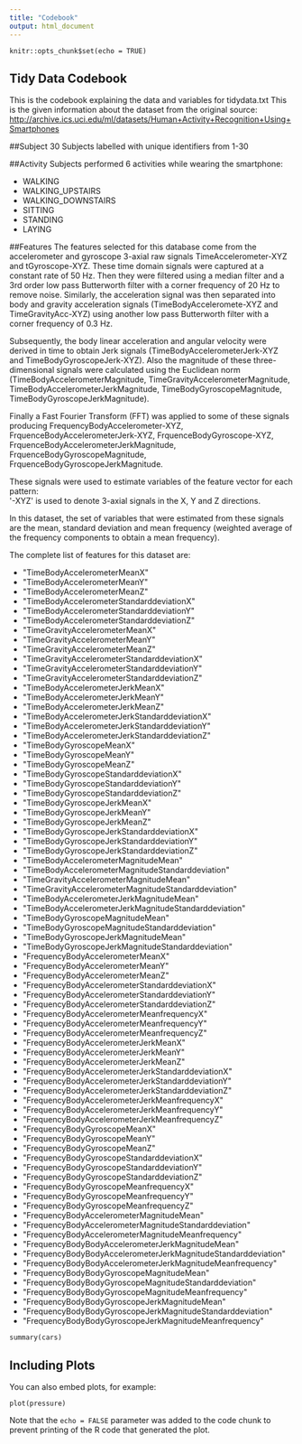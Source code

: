 ```yaml
---
title: "Codebook"
output: html_document
---
```


```{r setup, include=FALSE}
knitr::opts_chunk$set(echo = TRUE)
```

## Tidy Data Codebook
This is the codebook explaining the data and variables for tidydata.txt
This is the given information about the dataset from the original source: http://archive.ics.uci.edu/ml/datasets/Human+Activity+Recognition+Using+Smartphones


##Subject
30 Subjects labelled with unique identifiers from 1-30

##Activity
Subjects performed 6 activities while wearing the smartphone:
- WALKING  
- WALKING_UPSTAIRS  
- WALKING_DOWNSTAIRS  
- SITTING  
- STANDING  
- LAYING  

##Features
The features selected for this database come from the accelerometer and gyroscope 3-axial raw signals TimeAccelerometer-XYZ and tGyroscope-XYZ. These time domain signals were captured at a constant rate of 50 Hz. Then they were filtered using a median filter and a 3rd order low pass Butterworth filter with a corner frequency of 20 Hz to remove noise. Similarly, the acceleration signal was then separated into body and gravity acceleration signals (TimeBodyAcceleromete-XYZ and TimeGravityAcc-XYZ) using another low pass Butterworth filter with a corner frequency of 0.3 Hz.

Subsequently, the body linear acceleration and angular velocity were derived in time to obtain Jerk signals (TimeBodyAccelerometerJerk-XYZ and TimeBodyGyroscopeJerk-XYZ). Also the magnitude of these three-dimensional signals were calculated using the Euclidean norm (TimeBodyAccelerometerMagnitude, TimeGravityAccelerometerMagnitude, TimeBodyAccelerometerJerkMagnitude, TimeBodyGyroscopeMagnitude, TimeBodyGyroscopeJerkMagnitude). 

Finally a Fast Fourier Transform (FFT) was applied to some of these signals producing FrequencyBodyAccelerometer-XYZ, FrquenceBodyAccelerometerJerk-XYZ, FrquenceBodyGyroscope-XYZ, FrquenceBodyAccelerometerJerkMagnitude, FrquenceBodyGyroscopeMagnitude, FrquenceBodyGyroscopeJerkMagnitude.

These signals were used to estimate variables of the feature vector for each pattern:  
'-XYZ' is used to denote 3-axial signals in the X, Y and Z directions.

In this dataset, the set of variables that were estimated from these signals are the mean, standard deviation and mean frequency (weighted average of the frequency components to obtain a mean frequency).

The complete list of features for this dataset are:
- "TimeBodyAccelerometerMeanX"                                  
- "TimeBodyAccelerometerMeanY"                                  
- "TimeBodyAccelerometerMeanZ"                                  
- "TimeBodyAccelerometerStandarddeviationX"                     
- "TimeBodyAccelerometerStandarddeviationY"                     
- "TimeBodyAccelerometerStandarddeviationZ"                     
- "TimeGravityAccelerometerMeanX"                               
- "TimeGravityAccelerometerMeanY"                               
- "TimeGravityAccelerometerMeanZ"                               
- "TimeGravityAccelerometerStandarddeviationX"                  
- "TimeGravityAccelerometerStandarddeviationY"                  
- "TimeGravityAccelerometerStandarddeviationZ"                  
- "TimeBodyAccelerometerJerkMeanX"                              
- "TimeBodyAccelerometerJerkMeanY"                              
- "TimeBodyAccelerometerJerkMeanZ"                              
- "TimeBodyAccelerometerJerkStandarddeviationX"                 
- "TimeBodyAccelerometerJerkStandarddeviationY"                 
- "TimeBodyAccelerometerJerkStandarddeviationZ"                 
- "TimeBodyGyroscopeMeanX"                                      
- "TimeBodyGyroscopeMeanY"                                      
- "TimeBodyGyroscopeMeanZ"                                      
- "TimeBodyGyroscopeStandarddeviationX"                         
- "TimeBodyGyroscopeStandarddeviationY"                         
- "TimeBodyGyroscopeStandarddeviationZ"                         
- "TimeBodyGyroscopeJerkMeanX"                                  
- "TimeBodyGyroscopeJerkMeanY"                                  
- "TimeBodyGyroscopeJerkMeanZ"                                  
- "TimeBodyGyroscopeJerkStandarddeviationX"                     
- "TimeBodyGyroscopeJerkStandarddeviationY"                     
- "TimeBodyGyroscopeJerkStandarddeviationZ"                     
- "TimeBodyAccelerometerMagnitudeMean"                          
- "TimeBodyAccelerometerMagnitudeStandarddeviation"             
- "TimeGravityAccelerometerMagnitudeMean"                       
- "TimeGravityAccelerometerMagnitudeStandarddeviation"          
- "TimeBodyAccelerometerJerkMagnitudeMean"                      
- "TimeBodyAccelerometerJerkMagnitudeStandarddeviation"         
- "TimeBodyGyroscopeMagnitudeMean"                              
- "TimeBodyGyroscopeMagnitudeStandarddeviation"                 
- "TimeBodyGyroscopeJerkMagnitudeMean"                          
- "TimeBodyGyroscopeJerkMagnitudeStandarddeviation"             
- "FrequencyBodyAccelerometerMeanX"                             
- "FrequencyBodyAccelerometerMeanY"                             
- "FrequencyBodyAccelerometerMeanZ"                             
- "FrequencyBodyAccelerometerStandarddeviationX"                
- "FrequencyBodyAccelerometerStandarddeviationY"                
- "FrequencyBodyAccelerometerStandarddeviationZ"                
- "FrequencyBodyAccelerometerMeanfrequencyX"                    
- "FrequencyBodyAccelerometerMeanfrequencyY"                    
- "FrequencyBodyAccelerometerMeanfrequencyZ"                    
- "FrequencyBodyAccelerometerJerkMeanX"                         
- "FrequencyBodyAccelerometerJerkMeanY"                         
- "FrequencyBodyAccelerometerJerkMeanZ"                         
- "FrequencyBodyAccelerometerJerkStandarddeviationX"            
- "FrequencyBodyAccelerometerJerkStandarddeviationY"            
- "FrequencyBodyAccelerometerJerkStandarddeviationZ"            
- "FrequencyBodyAccelerometerJerkMeanfrequencyX"                
- "FrequencyBodyAccelerometerJerkMeanfrequencyY"                
- "FrequencyBodyAccelerometerJerkMeanfrequencyZ"                
- "FrequencyBodyGyroscopeMeanX"                                 
- "FrequencyBodyGyroscopeMeanY"                                 
- "FrequencyBodyGyroscopeMeanZ"                                 
- "FrequencyBodyGyroscopeStandarddeviationX"                    
- "FrequencyBodyGyroscopeStandarddeviationY"                    
- "FrequencyBodyGyroscopeStandarddeviationZ"                    
- "FrequencyBodyGyroscopeMeanfrequencyX"                        
- "FrequencyBodyGyroscopeMeanfrequencyY"                        
- "FrequencyBodyGyroscopeMeanfrequencyZ"                        
- "FrequencyBodyAccelerometerMagnitudeMean"                     
- "FrequencyBodyAccelerometerMagnitudeStandarddeviation"        
- "FrequencyBodyAccelerometerMagnitudeMeanfrequency"            
- "FrequencyBodyBodyAccelerometerJerkMagnitudeMean"             
- "FrequencyBodyBodyAccelerometerJerkMagnitudeStandarddeviation"
- "FrequencyBodyBodyAccelerometerJerkMagnitudeMeanfrequency"    
- "FrequencyBodyBodyGyroscopeMagnitudeMean"        
- "FrequencyBodyBodyGyroscopeMagnitudeStandarddeviation"
- "FrequencyBodyBodyGyroscopeMagnitudeMeanfrequency"            
- "FrequencyBodyBodyGyroscopeJerkMagnitudeMean"                 
- "FrequencyBodyBodyGyroscopeJerkMagnitudeStandarddeviation"    
- "FrequencyBodyBodyGyroscopeJerkMagnitudeMeanfrequency" 

```{r cars}
summary(cars)
```

## Including Plots

You can also embed plots, for example:

```{r pressure, echo=FALSE}
plot(pressure)
```

Note that the `echo = FALSE` parameter was added to the code chunk to prevent printing of the R code that generated the plot.
